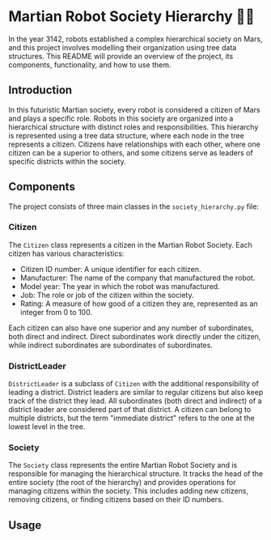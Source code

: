 # Martian Robot Society Hierarchy 🤖️🚀

In the year 3142, robots established a complex hierarchical society on Mars, and this project involves modelling their organization using tree data structures. This README will provide an overview of the project, its components, functionality, and how to use them.

## Introduction

In this futuristic Martian society, every robot is considered a citizen of Mars and plays a specific role. Robots in this society are organized into a hierarchical structure with distinct roles and responsibilities. This hierarchy is represented using a tree data structure, where each node in the tree represents a citizen. Citizens have relationships with each other, where one citizen can be a superior to others, and some citizens serve as leaders of specific districts within the society.

## Components

The project consists of three main classes in the `society_hierarchy.py` file:

### Citizen

The `Citizen` class represents a citizen in the Martian Robot Society. Each citizen has various characteristics:

- Citizen ID number: A unique identifier for each citizen.
- Manufacturer: The name of the company that manufactured the robot.
- Model year: The year in which the robot was manufactured.
- Job: The role or job of the citizen within the society.
- Rating: A measure of how good of a citizen they are, represented as an integer from 0 to 100.

Each citizen can also have one superior and any number of subordinates, both direct and indirect. Direct subordinates work directly under the citizen, while indirect subordinates are subordinates of subordinates.

### DistrictLeader

`DistrictLeader` is a subclass of `Citizen` with the additional responsibility of leading a district. District leaders are similar to regular citizens but also keep track of the district they lead. All subordinates (both direct and indirect) of a district leader are considered part of that district. A citizen can belong to multiple districts, but the term "immediate district" refers to the one at the lowest level in the tree.

### Society

The `Society` class represents the entire Martian Robot Society and is responsible for managing the hierarchical structure. It tracks the head of the entire society (the root of the hierarchy) and provides operations for managing citizens within the society. This includes adding new citizens, removing citizens, or finding citizens based on their ID numbers.

## Usage

